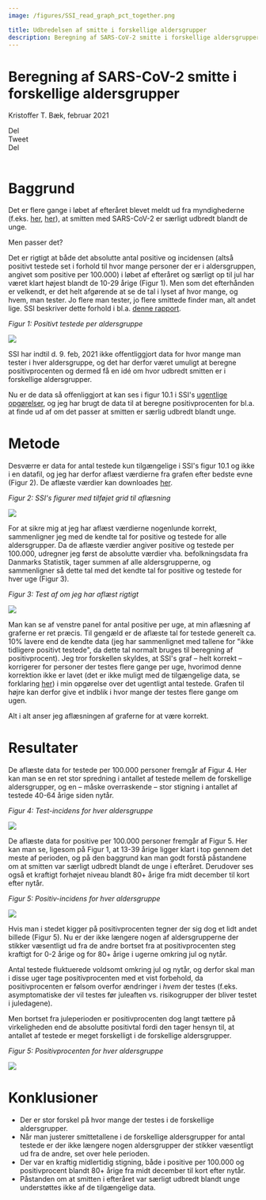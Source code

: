 ```yaml
---
image: /figures/SSI_read_graph_pct_together.png

title: Udbredelsen af smitte i forskellige aldersgrupper
description: Beregning af SARS-CoV-2 smitte i forskellige aldersgrupper
---
```


# Beregning af SARS-CoV-2 smitte i forskellige aldersgrupper
Kristoffer T. Bæk, februar 2021

<div class="likely">
    <div class="facebook">Del</div>
    <div class="twitter">Tweet</div>
    <div class="linkedin">Del</div>
</div>
<br>


# Baggrund

Det er flere gange i løbet af efteråret blevet meldt ud fra myndighederne (f.eks. [her](https://jv.dk/artikel/de-unge-driver-smitten-i-både-danmark-og-europa), [her](https://www.regionh.dk/presse-og-nyt/pressemeddelelser-og-nyheder/Sider/Smitten-skal-dæmpes-inden-jul-Massetest-af-unge-mellem-15-og-25-år-i-hovedstadsområdet.aspx)), at smitten med SARS-CoV-2 er særligt udbredt blandt de unge.

Men passer det?

Det er rigtigt at både det absolutte antal positive og incidensen (altså positivt testede set i forhold til hvor mange personer der er i aldersgruppen, angivet som positive per 100.000) i løbet af efteråret og særligt op til jul har været klart højest blandt de 10-29 årige (Figur 1). Men som det efterhånden er velkendt, er det helt afgørende at se de tal i lyset af hvor mange, og hvem, man tester. Jo flere man tester, jo flere smittede finder man, alt andet lige.  SSI beskriver dette forhold i bl.a. [denne rapport](https://www.ssi.dk/-/media/ssi-files/ekspertrapport-af-den-23-oktober-2020-incidens-og-fremskrivning-af-covid19-tilflde.pdf?la=da).

*Figur 1: Positivt testede per aldersgruppe*

![](/figures/age_groups_pos_incidens.png)

SSI har indtil d. 9. feb, 2021 ikke offentliggjort data for hvor mange man tester i hver aldersgruppe, og det har derfor været umuligt at beregne positivprocenten og dermed få en idé om hvor udbredt smitten er i forskellige aldersgrupper.

Nu er de data så offenliggjort at kan ses i figur 10.1 i SSI's [ugentlige opgørelser](https://covid19.ssi.dk/overvagningsdata/ugentlige-opgorelser-med-overvaagningsdata), og jeg har brugt de data til at beregne positivprocenten for bl.a.  at finde ud af om det passer at smitten er særlig udbredt blandt unge.

# Metode

Desværre er data for antal testede kun tilgængelige i SSI's figur 10.1 og ikke i en datafil, og jeg har derfor aflæst værdierne fra grafen efter bedste evne (Figur 2). De aflæste værdier kan downloades [her](https://github.com/ktbaek/COVID-19-Danmark/blob/master/data/SSI_age_data_10_1.csv).

*Figur 2: SSI's figurer med tilføjet grid til aflæsning*

![](/figures/SSI_fig_10_1.png)

For at sikre mig at jeg har aflæst værdierne nogenlunde korrekt, sammenligner jeg med de kendte tal for positive og testede for alle aldersgrupper. Da de aflæste værdier angiver positive og testede per 100.000, udregner jeg først de absolutte værdier vha. befolkningsdata fra Danmarks Statistik, tager summen af alle aldersgrupperne, og sammenligner så dette tal med det kendte tal for positive og testede for hver uge (Figur 3).

*Figur 3: Test af om jeg har aflæst rigtigt*

![](/figures/SSI_read_graph_test.png)

Man kan se af venstre panel for antal positive per uge, at min aflæsning af graferne er ret præcis. Til gengæld er de aflæste tal for testede generelt ca. 10% lavere end de kendte data (jeg har sammenlignet med tallene for "ikke tidligere positivt testede", da dette tal normalt bruges til beregning af positivprocent). Jeg tror forskellen skyldes, at SSI's graf – helt korrekt – korrigerer for personer der testes flere gange per uge, hvorimod denne korrektion ikke er lavet (det er ikke muligt med de tilgængelige data, se forklaring [her](https://covid19danmark.dk/Forklaring.html#ugentligt-opgjorte-antal-testede-og-positive)) i min opgørelse over det ugentligt antal testede. Grafen til højre kan derfor give et indblik i hvor mange der testes flere gange om ugen.

Alt i alt anser jeg aflæsningen af graferne for at være korrekt.

# Resultater

De aflæste data for testede per 100.000 personer fremgår af Figur 4. Her kan man se en ret stor spredning i antallet af testede mellem de forskellige aldersgrupper, og en – måske overraskende – stor stigning i antallet af testede 40-64 årige siden nytår.

*Figur 4: Test-incidens for hver aldersgruppe*

![](/figures/SSI_read_graph_test_incidense_together.png)

De aflæste data for positive per 100.000 personer fremgår af Figur 5. Her kan man se, ligesom på Figur 1,  at 13-39 årige ligger klart i top gennem det meste af perioden, og på den baggrund kan man godt forstå påstandene om at smitten var særligt udbredt blandt de unge i efteråret. Derudover ses også et kraftigt forhøjet niveau blandt 80+ årige fra midt december til kort efter nytår.

*Figur 5: Positiv-incidens for hver aldersgruppe*

![](/figures/SSI_read_graph_incidense_together.png)


Hvis man i stedet kigger på positivprocenten tegner der sig dog et lidt andet billede (Figur 5). Nu er der ikke længere nogen af aldersgrupperne der stikker væsentligt ud fra de andre bortset fra at positivprocenten steg kraftigt for 0-2 årige og for 80+ årige i ugerne omkring jul og nytår.

Antal testede fluktuerede voldsomt omkring jul og nytår, og derfor skal man i disse uger tage positivprocenten med et vist forbehold, da positivprocenten er følsom overfor ændringer i *hvem* der testes (f.eks. asymptomatiske der vil testes før juleaften vs. risikogrupper der bliver testet i juledagene).

Men bortset fra juleperioden er positivprocenten dog langt tættere på virkeligheden end de absolutte positivtal fordi den tager hensyn til, at antallet af testede er meget forskelligt i de forskellige aldersgrupper.

*Figur 5: Positivprocenten for hver aldersgruppe*

![](/figures/SSI_read_graph_pct_together.png)


# Konklusioner

- Der er stor forskel på hvor mange der testes i de forskellige aldersgrupper.
- Når man justerer smittetallene i de forskellige aldersgrupper for antal testede er der ikke længere nogen aldersgrupper der stikker væsentligt ud fra de andre, set over hele perioden.
- Der var en kraftig midlertidig stigning, både i positive per 100.000 og positivprocent blandt 80+ årige fra midt december til kort efter nytår.
- Påstanden om at smitten i efteråret var særligt udbredt blandt unge understøttes ikke af de tilgængelige data.
